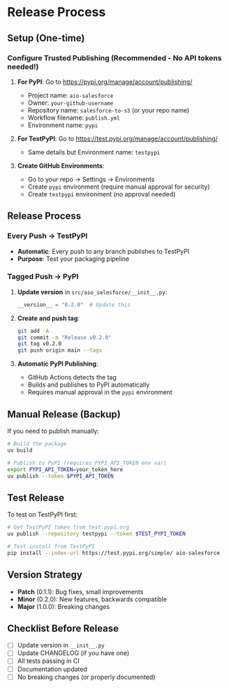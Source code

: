 # Release Process

## Setup (One-time)

### Configure Trusted Publishing (Recommended - No API tokens needed!)

1. **For PyPI**: Go to https://pypi.org/manage/account/publishing/
   - Project name: `aio-salesforce`
   - Owner: `your-github-username`
   - Repository name: `salesforce-to-s3` (or your repo name)
   - Workflow filename: `publish.yml`
   - Environment name: `pypi`

2. **For TestPyPI**: Go to https://test.pypi.org/manage/account/publishing/
   - Same details but Environment name: `testpypi`

3. **Create GitHub Environments**:
   - Go to your repo → Settings → Environments
   - Create `pypi` environment (require manual approval for security)
   - Create `testpypi` environment (no approval needed)

## Release Process

### Every Push → TestPyPI
- **Automatic**: Every push to any branch publishes to TestPyPI
- **Purpose**: Test your packaging pipeline

### Tagged Push → PyPI  
1. **Update version** in `src/aio_salesforce/__init__.py`:
   ```python
   __version__ = "0.2.0"  # Update this
   ```

2. **Create and push tag**:
   ```bash
   git add -A
   git commit -m "Release v0.2.0"
   git tag v0.2.0
   git push origin main --tags
   ```

3. **Automatic PyPI Publishing**:
   - GitHub Actions detects the tag
   - Builds and publishes to PyPI automatically
   - Requires manual approval in the `pypi` environment

## Manual Release (Backup)

If you need to publish manually:

```bash
# Build the package
uv build

# Publish to PyPI (requires PYPI_API_TOKEN env var)
export PYPI_API_TOKEN=your_token_here
uv publish --token $PYPI_API_TOKEN
```

## Test Release

To test on TestPyPI first:

```bash
# Get TestPyPI token from test.pypi.org
uv publish --repository testpypi --token $TEST_PYPI_TOKEN

# Test install from TestPyPI
pip install --index-url https://test.pypi.org/simple/ aio-salesforce
```

## Version Strategy

- **Patch** (0.1.1): Bug fixes, small improvements
- **Minor** (0.2.0): New features, backwards compatible
- **Major** (1.0.0): Breaking changes

## Checklist Before Release

- [ ] Update version in `__init__.py`
- [ ] Update CHANGELOG (if you have one)
- [ ] All tests passing in CI
- [ ] Documentation updated
- [ ] No breaking changes (or properly documented)
